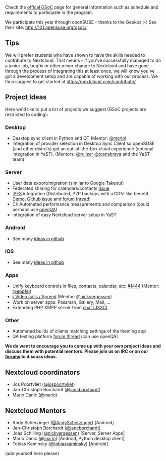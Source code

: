 Check the [offical GSoC](https://summerofcode.withgoogle.com/) page for general information such as schedule and requirements to participate in the program.

We participate this year through openSUSE - thanks to the Geekos ;-)
See their site: http://101.opensuse.org/gsoc/

## Tips
We will prefer students who have shown to have the skills needed to contribute to Nextcloud. That means - if you've successfully managed to do a junior job, bugfix or other minor change to Nextcloud and have gone through the process of integrating this at least once, we will know you've got a development setup and are capable of working with our process. We thus suggest to get started at https://nextcloud.com/contribute/

## Project Ideas
Here we'd like to put a list of projects we suggest (GSoC projects are restricted to coding): 

### Desktop
* Desktop sync client in Python and QT (Mentor: [@mario](https://github.com/mario))
* Integration of provider selection in Desktop Sync Client so openSUSE (and other distro's) get an out-of-the-box cloud experience (optional: integration in YaST). (Mentors: [@rullzer](https://github.com/rullzer) [@tcanabrava](https://github.com/tcanabrava) and the YaST team)

### Server
* User data export/migration (similar to Google Takeout)
* Federated sharing for calendars/contacts [Issue](https://github.com/nextcloud/server/issues/1440)
* [IPFS](https://ipfs.io) integration (Distributed, P2P backups with a CDN-like benefit. [Demo](https://www.youtube.com/watch?v=8CMxDNuuAiQ), [Github issue]( https://github.com/nextcloud/server/issues/385 ) and [forum thread](https://help.nextcloud.com/t/p2p-seeded-file-sync/277/9 ))
* CI: Automated performance measurements and comparison (could perhaps use [openQA](https://openqa.opensuse.org))
* integration of easy Nextcloud server setup in YaST

### Android
* See many [ideas in github](https://github.com/nextcloud/android/issues?q=is%3Aopen+is%3Aissue+label%3Aenhancement)

### iOS
* See many [ideas in github](https://github.com/nextcloud/ios/issues?q=is%3Aopen+is%3Aissue+label%3Aenhancement)

### Apps
* Unify keyboard controls in files, contacts, calendar, etc: [#1444](https://github.com/nextcloud/server/issues/1444) (Mentor: [@eppfel](https://epp.design))
* [📞 Video calls / Spreed](https://github.com/nextcloud/spreed) (Mentor: [@nickvergessen](https://github.com/nickvergessen))
* Work on server apps: Passman, Gallery, Mail, ...
* Extending PHP XMPP server from [chat (JSXC)](https://github.com/jsxc/jsxc.nextcloud)

### Other
* Automated builds of clients matching settings of the theming app
* QA testing platform [forum thread](https://help.nextcloud.com/t/grow-the-qa-team-and-offer-tools-for-end-users/323/3) (can use openQA)

**__We do want to encourage you to come up with your own project ideas and discuss them with potential mentors. Please join us on IRC or on our [forums](https://help.nextcloud.com) to discuss ideas.__**

## Nextcloud coordinators

* Jos Poortvliet ([@jospoortvliet](https://github.com/jospoortvliet))
* Jan-Christoph Borchardt ([@jancborchardt](https://github.com/jancborchardt))
* Mario Danic ([@mario](https://github.com/mario))

## Nextcloud Mentors
* Andy Scherzinger ([@AndyScherzinger](https://github.com/AndyScherzinger)) [Android]
* Jan-Christoph Borchardt ([@jancborchardt](https://github.com/jancborchardt))
* Joas Schilling ([@nickvergessen](https://github.com/nickvergessen)) [Server, Server Apps]
* Mario Danic ([@mario](https://github.com/mario)) [Android, Python desktop client]
* Tobias Kaminsky ([@tobiaskaminsky](https://github.com/tobiaskaminsky)) [Android]

(add yourself here please)

